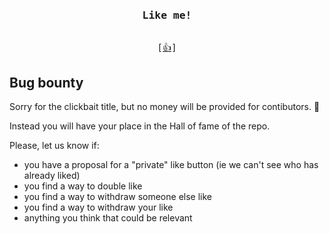 <div align=center>

<pre>
<h3>Like me!</h3>
[<a href="https://github.com/ariary/Readme-Like-Button/issues/new?assignees=&labels=like&template=like.yml&title=Add+new+like%21">👍</a>]
</pre>
</div>

<!--<hr size=15px color="ff5733" width=70%>-->

<!--<h3>Like me, and dislike me!</h3>-->
<!--[<a href="toto">👍</a>]-->
<!--[<a href="toto">👎</a>]-->

## Bug bounty 

Sorry for the clickbait title, but no money will be provided for contibutors. 🐛 

Instead you will have your place in the Hall of fame of the repo.

Please, let us know if:
* you have a proposal for a "private" like button (ie we can't see who has already liked)
* you find a way to double like
* you find a way to withdraw someone else like
* you find a way to withdraw your like <!--(when dislike is not implemented)-->
* anything you think that could be relevant

